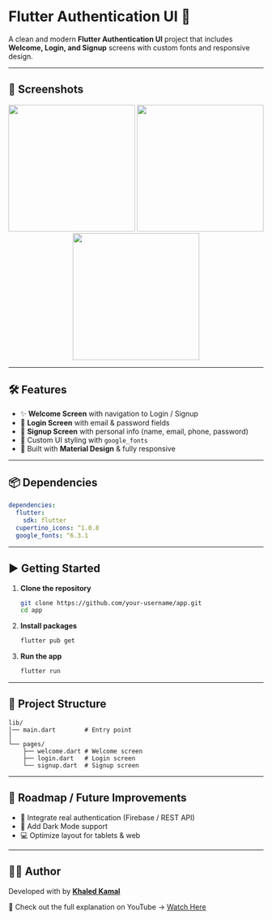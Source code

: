 # Flutter Authentication UI 🚀

A clean and modern **Flutter Authentication UI** project that includes **Welcome, Login, and Signup** screens with custom fonts and responsive design.

---

## 📸 Screenshots

<p align="center">
  <img src="https://github.com/user-attachments/assets/5b1b5845-9ce2-4d1b-9b69-62d0383802db" width="250"/>
  <img src="https://github.com/user-attachments/assets/5c149e8b-d2b4-4d15-a4c2-f0c32fe80673" width="250"/>
  <img src="https://github.com/user-attachments/assets/02fce7bf-1059-4839-b389-24eed410fa22" width="250"/>
</p>  

---

## 🛠 Features

* ✨ **Welcome Screen** with navigation to Login / Signup
* 🔑 **Login Screen** with email & password fields
* 📝 **Signup Screen** with personal info (name, email, phone, password)
* 🎨 Custom UI styling with `google_fonts`
* 📐 Built with **Material Design** & fully responsive

---

## 📦 Dependencies

```yaml
dependencies:
  flutter:
    sdk: flutter
  cupertino_icons: ^1.0.8
  google_fonts: ^6.3.1
```

---

## ▶️ Getting Started

1. **Clone the repository**

   ```bash
   git clone https://github.com/your-username/app.git
   cd app
   ```

2. **Install packages**

   ```bash
   flutter pub get
   ```

3. **Run the app**

   ```bash
   flutter run
   ```

---

## 📂 Project Structure

```
lib/
│── main.dart        # Entry point
│
└── pages/
    ├── welcome.dart # Welcome screen
    ├── login.dart   # Login screen
    └── signup.dart  # Signup screen
```

---

## 🚀 Roadmap / Future Improvements

* 🔐 Integrate real authentication (Firebase / REST API)
* 🌙 Add Dark Mode support
* 💻 Optimize layout for tablets & web

---

## 👨‍💻 Author

Developed with  by **[Khaled Kamal](https://github.com/Khaled-Kamal)**

🎥 Check out the full explanation on YouTube → [Watch Here](https://youtu.be/_AEQLjUb2Ro?si=X7YCYp9xiyHupqtT)

